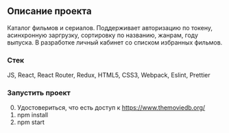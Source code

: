 ## Описание проекта

Каталог фильмов и сериалов. 
Поддерживает авторизацию по токену, асинхронную заргрузку, сортировку по названию, жанрам, году выпуска.
В разработке личный кабинет со списком избранных фильмов.

### Стек
JS, React, React Router, Redux, HTML5, CSS3, Webpack, Eslint, Prettier

### Запустить проект

0. Удостовериться, что есть доступ к https://www.themoviedb.org/
1. npm install
2. npm start

